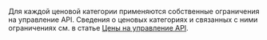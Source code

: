 Для каждой ценовой категории применяются собственные ограничения на управление API. Сведения о ценовых категориях и связанных с ними ограничениях см. в статье [Цены на управление API](http://azure.microsoft.com/pricing/details/api-management/).

<!---HONumber=August15_HO6-->
